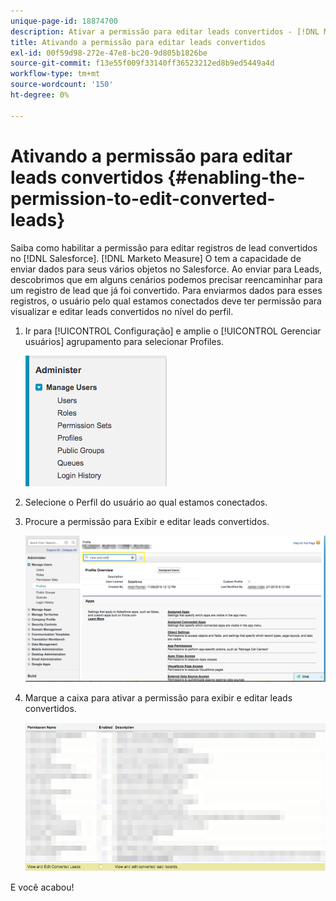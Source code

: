```yaml
---
unique-page-id: 18874700
description: Ativar a permissão para editar leads convertidos - [!DNL Marketo Measure] - Documentação do produto
title: Ativando a permissão para editar leads convertidos
exl-id: 00f59d98-272e-47e8-bc20-9d805b1826be
source-git-commit: f13e55f009f33140ff36523212ed8b9ed5449a4d
workflow-type: tm+mt
source-wordcount: '150'
ht-degree: 0%

---
```


# Ativando a permissão para editar leads convertidos {#enabling-the-permission-to-edit-converted-leads}

Saiba como habilitar a permissão para editar registros de lead convertidos no [!DNL Salesforce]. [!DNL Marketo Measure] O tem a capacidade de enviar dados para seus vários objetos no Salesforce. Ao enviar para Leads, descobrimos que em alguns cenários podemos precisar reencaminhar para um registro de lead que já foi convertido. Para enviarmos dados para esses registros, o usuário pelo qual estamos conectados deve ter permissão para visualizar e editar leads convertidos no nível do perfil.

1. Ir para [!UICONTROL Configuração] e amplie o [!UICONTROL Gerenciar usuários] agrupamento para selecionar Profiles.

   ![](assets/1-2.png)

1. Selecione o Perfil do usuário ao qual estamos conectados.

1. Procure a permissão para Exibir e editar leads convertidos.

   ![](assets/2-1.png)

1. Marque a caixa para ativar a permissão para exibir e editar leads convertidos.

   ![](assets/3-1.png)

E você acabou!
